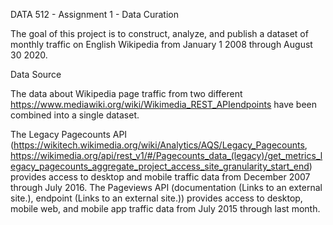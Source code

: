 DATA 512 - Assignment 1 - Data Curation

The goal of this project is to construct, analyze, and publish a dataset of monthly traffic on English Wikipedia from January 1 2008 through August 30 2020.

Data Source

The data about Wikipedia page traffic from two different https://www.mediawiki.org/wiki/Wikimedia_REST_APIendpoints have been combined into a single dataset.

The Legacy Pagecounts API (https://wikitech.wikimedia.org/wiki/Analytics/AQS/Legacy_Pagecounts, https://wikimedia.org/api/rest_v1/#/Pagecounts_data_(legacy)/get_metrics_legacy_pagecounts_aggregate_project_access_site_granularity_start_end) provides access to desktop and mobile traffic data from December 2007 through July 2016.
The Pageviews API (documentation (Links to an external site.), endpoint (Links to an external site.)) provides access to desktop, mobile web, and mobile app traffic data from July 2015 through last month.
